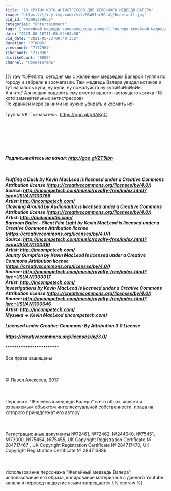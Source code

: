 ```yaml
---
title: "18 КРУТЫХ КОТО АНТИСТРЕССОВ ДЛЯ ЖЕЛЕЙНОГО МЕДВЕДЯ ВАЛЕРЫ"
image: "https:\/\/i.ytimg.com\/vi\/M3W9Isr9GLo\/hqdefault.jpg"
vid_id: "M3W9Isr9GLo"
categories: "Entertainment"
tags: ["желейный медведь валерамедведь валера","валера желейный медведь","медведь валерка"]
date: "2021-06-18T11:05:02+03:00"
vid_date: "2021-05-23T09:40:33Z"
duration: "PT8M9S"
viewcount: "7177964"
likeCount: "217036"
dislikeCount: "8050"
channel: "Познаватель"
---
```

{% raw %}Ребята, сегодня мы с желейным медведем Валерой гуляли по городу и забрели в зоомагазин. Там медведь Валера увидел котиков и тут началось купи, ну купи, ну пожалуйста ну купиИиИиИиИи.<br />А я что? А я решил подарить ему вместо одного настоящего котика -18 кото заменительных  антистрессов) <br />По крайней мере за ними не нужно убирать и кормить их)<br /><br />Группа VK  Познаватель: <a rel="nofollow" target="blank" href="https://goo.gl/gSAKgC">https://goo.gl/gSAKgC</a><br /><br /><br /><br />*****************************<br /><br /><br /><br />Подписывайтесь на канал: <a rel="nofollow" target="blank" href="http://goo.gl/ZT5Ibn">http://goo.gl/ZT5Ibn</a><br /><br /><br /><br />Fluffing a Duck by Kevin MacLeod is licensed under a Creative Commons Attribution license (<a rel="nofollow" target="blank" href="https://creativecommons.org/licenses/by/4.0/)">https://creativecommons.org/licenses/by/4.0/)</a><br />Source: <a rel="nofollow" target="blank" href="http://incompetech.com/music/royalty-free/index.html?isrc=USUAN1100768">http://incompetech.com/music/royalty-free/index.html?isrc=USUAN1100768</a><br />Artist: <a rel="nofollow" target="blank" href="http://incompetech.com/">http://incompetech.com/</a><br />Clowning Around by Audionautix is licensed under a Creative Commons Attribution license (<a rel="nofollow" target="blank" href="https://creativecommons.org/licenses/by/4.0/)">https://creativecommons.org/licenses/by/4.0/)</a><br />Artist: <a rel="nofollow" target="blank" href="http://audionautix.com/">http://audionautix.com/</a><br />Barroom Ballet - Silent Film Light by Kevin MacLeod is licensed under a Creative Commons Attribution license (<a rel="nofollow" target="blank" href="https://creativecommons.org/licenses/by/4.0/)">https://creativecommons.org/licenses/by/4.0/)</a><br />Source: <a rel="nofollow" target="blank" href="http://incompetech.com/music/royalty-free/index.html?isrc=USUAN1100310">http://incompetech.com/music/royalty-free/index.html?isrc=USUAN1100310</a><br />Artist: <a rel="nofollow" target="blank" href="http://incompetech.com/">http://incompetech.com/</a><br />Jaunty Gumption by Kevin MacLeod is licensed under a Creative Commons Attribution license (<a rel="nofollow" target="blank" href="https://creativecommons.org/licenses/by/4.0/)">https://creativecommons.org/licenses/by/4.0/)</a><br />Source: <a rel="nofollow" target="blank" href="http://incompetech.com/music/royalty-free/index.html?isrc=USUAN1300017">http://incompetech.com/music/royalty-free/index.html?isrc=USUAN1300017</a><br />Artist: <a rel="nofollow" target="blank" href="http://incompetech.com/">http://incompetech.com/</a><br />Investigations by Kevin MacLeod is licensed under a Creative Commons Attribution license (<a rel="nofollow" target="blank" href="https://creativecommons.org/licenses/by/4.0/)">https://creativecommons.org/licenses/by/4.0/)</a><br />Source: <a rel="nofollow" target="blank" href="http://incompetech.com/music/royalty-free/index.html?isrc=USUAN1100646">http://incompetech.com/music/royalty-free/index.html?isrc=USUAN1100646</a><br />Artist: <a rel="nofollow" target="blank" href="http://incompetech.com/">http://incompetech.com/</a><br />Музыка → Kevin MacLeod (incompetech.com)<br /><br />Licensed under Creative Commons: By Attribution 3.0 License<br /><br /><a rel="nofollow" target="blank" href="https://creativecommons.org/licenses/by/3.0/">https://creativecommons.org/licenses/by/3.0/</a><br /><br />*****************************************************<br /><br />Все права защищены <br /><br /><br /><br />© Павел Алексеев, 2017<br /><br /><br /><br />Персонаж &quot;Желейный медведь Валера&quot; и его образ, является охраняемым объектом интеллектуальной собственности, права на которого принадлежат его автору. <br /><br /><br /><br />Регистрационные документы №72461, №72462, №244640, №75451, №73000, №75454, №75455, UK Copyright Registration Certificate № 284717467 , UK Copyright Registration Certificate № 284717470, UK Copyright Registration Certificate № 284713886.<br /><br /><br /><br />Использование персонажа &quot;Желейный медведь Валера&quot;, использование его образа, копирование материалов с данного Youtube канала и перевод на другие языки запрещается.{% endraw %}
